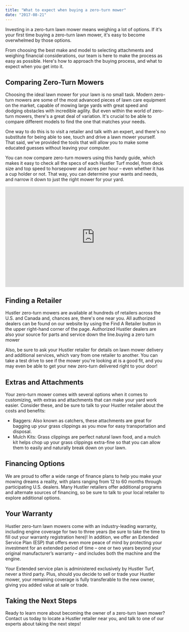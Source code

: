 ```yaml
---
title: "What to expect when buying a zero-turn mower"
date: "2017-08-21"
---
```


Investing in a zero-turn lawn mower means weighing a lot of options. If it's your first time buying a zero-turn lawn mower, it's easy to become overwhelmed by those options.

From choosing the best make and model to selecting attachments and weighing financial considerations, our team is here to make the process as easy as possible. Here's how to approach the buying process, and what to expect when you get into it.

## Comparing Zero-Turn Mowers
Choosing the ideal lawn mower for your lawn is no small task. Modern zero-turn mowers are some of the most advanced pieces of lawn care equipment on the market, capable of mowing large yards with great speed and dodging obstacles with incredible agility. But even within the world of zero-turn mowers, there's a great deal of variation. It's crucial to be able to compare different models to find the one that matches your needs. 

One way to do this is to visit a retailer and talk with an expert, and there's no substitute for being able to see, touch and drive a lawn mower yourself. That said, we've provided the tools that will allow you to make some educated guesses without leaving your computer.

You can now compare zero-turn mowers using this handy guide, which makes it easy to check all the specs of each Hustler Turf model, from deck size and top speed to horsepower and acres per hour – even whether it has a cup holder or not. That way, you can determine your wants and needs, and narrow it down to just the right mower for your yard.

<iframe width="560" height="315" src="https://www.youtube.com/embed/4SZl1r2O_bY" frameborder="0" allowfullscreen></iframe>

## Finding a Retailer
Hustler zero-turn mowers are available at hundreds of retailers across the U.S. and Canada and, chances are, there's one near you. All authorized dealers can be found on our website by using the Find A Retailer button in the upper right-hand corner of the page. Authorized Hustler dealers are also your source for parts and service down the line.buying a zero turn mower

Also, be sure to ask your Hustler retailer for details on lawn mower delivery and additional services, which vary from one retailer to another. You can take a test drive to see if the mower you're looking at is a good fit, and you may even be able to get your new zero-turn delivered right to your door!

## Extras and Attachments
Your zero-turn mower comes with several options when it comes to customizing, with extras and attachments that can make your yard work easier. Consider these, and be sure to talk to your Hustler retailer about the costs and benefits:

- Baggers: Also known as catchers, these attachments are great for bagging up your grass clippings as you mow for easy transportation and disposal.
- Mulch Kits: Grass clippings are perfect natural lawn food, and a mulch kit helps chop up your grass clippings extra-fine so that you can allow them to easily and naturally break down on your lawn.

## Financing Options
We are proud to offer a wide range of finance plans to help you make your mowing dreams a reality, with plans ranging from 12 to 60 months through participating U.S. dealers. Many Hustler retailers offer additional programs and alternate sources of financing, so be sure to talk to your local retailer to explore additional options.

## Your Warranty
Hustler zero-turn lawn mowers come with an industry-leading warranty, including engine coverage for two to three years (be sure to take the time to fill out your warranty registration here)! In addition, we offer an Extended Service Plan (ESP) that offers even more peace of mind by protecting your investment for an extended period of time – one or two years beyond your original manufacturer’s warranty – and includes both the machine and the engine.

Your Extended service plan is administered exclusively by Hustler Turf, never a third party. Plus, should you decide to sell or trade your Hustler mower, your remaining coverage is fully transferable to the new owner, giving you added value at sale or trade.

## Taking the Next Steps
Ready to learn more about becoming the owner of a zero-turn lawn mower? Contact us today to locate a Hustler retailer near you, and talk to one of our experts about taking the next steps!


